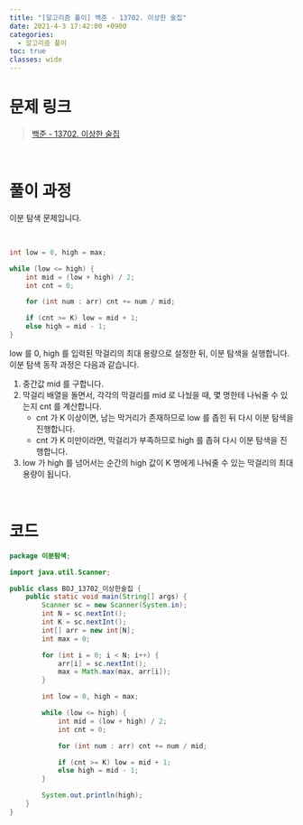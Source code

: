 ```yaml
---
title: "[알고리즘 풀이] 백준 - 13702. 이상한 술집"
date: 2021-4-3 17:42:00 +0900
categories:
  - 알고리즘 풀이
toc: true
classes: wide
---
```


# 문제 링크

> [백준 - 13702. 이상한 술집](https://www.acmicpc.net/problem/13702)

<br>

# 풀이 과정

이분 탐색 문제입니다.

<br>

```java
int low = 0, high = max;

while (low <= high) {
    int mid = (low + high) / 2;
    int cnt = 0;

    for (int num : arr) cnt += num / mid;

    if (cnt >= K) low = mid + 1;
    else high = mid - 1;
}
```

low 를 0, high 를 입력된 막걸리의 최대 용량으로 설정한 뒤, 이분 탐색을 실행합니다. 이분 탐색 동작 과정은 다음과 같습니다.

1. 중간값 mid 를 구합니다.
2. 막걸리 배열을 돌면서, 각각의 막걸리를 mid 로 나눴을 때, 몇 명한테 나눠줄 수 있는지 cnt 를 계산합니다.
    - cnt 가 K 이상이면, 남는 막거리가 존재하므로 low 를 좁힌 뒤 다시 이분 탐색을 진행합니다.
    - cnt 가 K 미만이라면, 막걸리가 부족하므로 high 를 좁혀 다시 이분 탐색을 진행합니다.
3. low 가 high 를 넘어서는 순간의 high 값이 K 명에게 나눠줄 수 있는 막걸리의 최대 용량이 됩니다.

<br>

# 코드

```java
package 이분탐색;

import java.util.Scanner;

public class BOJ_13702_이상한술집 {
    public static void main(String[] args) {
        Scanner sc = new Scanner(System.in);
        int N = sc.nextInt();
        int K = sc.nextInt();
        int[] arr = new int[N];
        int max = 0;

        for (int i = 0; i < N; i++) {
            arr[i] = sc.nextInt();
            max = Math.max(max, arr[i]);
        }

        int low = 0, high = max;

        while (low <= high) {
            int mid = (low + high) / 2;
            int cnt = 0;

            for (int num : arr) cnt += num / mid;

            if (cnt >= K) low = mid + 1;
            else high = mid - 1;
        }

        System.out.println(high);
    }
}
```